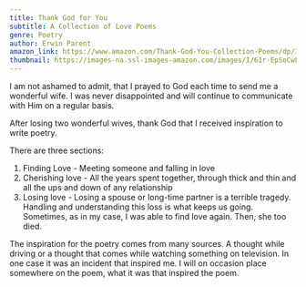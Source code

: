 ```yaml
---
title: Thank God for You
subtitle: A Collection of Love Poems
genre: Poetry
author: Erwin Parent
amazon_link: https://www.amazon.com/Thank-God-You-Collection-Poems/dp/1648957021/ref=tmm_pap_swatch_0?_encoding=UTF8&qid=1643097502&sr=8-1
thumbnail: https://images-na.ssl-images-amazon.com/images/I/61r-EpSeCwL.jpg
---
```

I am not ashamed to admit, that I prayed to God each time to send me a wonderful wife. I was never disappointed and will continue to communicate with Him on a regular basis.

After losing two wonderful wives, thank God that I received inspiration to write poetry.

There are three sections:

1. Finding Love - Meeting someone and falling in love
2. Cherishing love - All the years spent together, through thick and thin and all the ups and down of any relationship
3. Losing love - Losing a spouse or long-time partner is a terrible tragedy. Handling and understanding this loss is what keeps us going. Sometimes, as in my case, I was able to find love again. Then, she too died.

The inspiration for the poetry comes from many sources. A thought while driving or a thought that comes while watching something on television. In one case it was an incident that inspired me. I will on occasion place somewhere on the poem, what it was that inspired the poem.